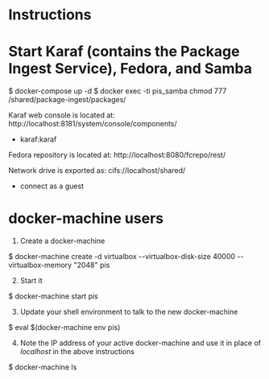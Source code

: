 Instructions
============

# Start Karaf (contains the Package Ingest Service), Fedora, and Samba
$ docker-compose up -d
$ docker exec -ti pis_samba chmod 777 /shared/package-ingest/packages/

Karaf web console is located at: http://localhost:8181/system/console/components/
* karaf:karaf

Fedora repository is located at: http://localhost:8080/fcrepo/rest/

Network drive is exported as: cifs://localhost/shared/
* connect as a guest

docker-machine users
====================
1. Create a docker-machine

$ docker-machine create -d virtualbox --virtualbox-disk-size 40000 --virtualbox-memory "2048" pis

2. Start it

$ docker-machine start pis

3. Update your shell environment to talk to the new docker-machine

$ eval $(docker-machine env pis)

4. Note the IP address of your active docker-machine and use it in place of *localhost* in the above instructions

$ docker-machine ls
